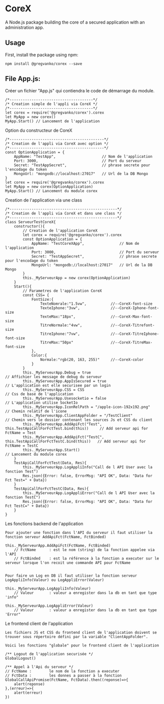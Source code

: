 # CoreX

A Node.js package building the core of a secured application with an administration app.

## Usage

First, install the package using npm:

    npm install @gregvanko/corex --save

## File App.js:
Créer un fichier "App.js" qui contiendra le code de démarrage du module.

    /*--------------------------------------*/
    /* Creation simple de l'appli via CoreX */
    /*--------------------------------------*/
    let corex = require('@gregvanko/corex').corex
    let MyApp = new corex()
    MyApp.Start() // Lancement de l'application


Option du constructeur de CoreX

    /*-------------------------------------------*/
    /* Creation de l'appli via CoreX avec option */
    /*-------------------------------------------*/
    const OptionApplication = {
        AppName: "TestApp",                     // Nom de l'application
        Port: 3000,                             // Port du serveur
        Secret: "TestAppSecret",                // phrase secrete pour l'encodage du token 
        MongoUrl: "mongodb://localhost:27017"   // Url de la DB Mongo
    }
    let corex = require('@gregvanko/corex').corex
    let MyApp = new corex(OptionApplication)
    MyApp.Start() // Lancement du module corex


Creation de l'application via une class

    /*-------------------------------------------------*/
    /* Creation de l'appli via CoreX et dans une class */
    /*-------------------------------------------------*/
    class ServeurTestCoreX{
        constructor(){
            // Creation de l'application CoreX
            let corex = require('@gregvanko/corex').corex
            const OptionApplication = {
                AppName: "TestCoreXApp",                // Nom de l'application
                Port: 3000,                             // Port du serveur
                Secret: "TestAppSecret",                // phrase secrete pour l'encodage du token 
                MongoUrl: "mongodb://localhost:27017"   // Url de la DB Mongo
            }
            this._MyServeurApp = new corex(OptionApplication)
        }
        Start(){
            // Parametres de l'application CoreX
            const CSS= {
                FontSize:{
                    TexteNomrale:"1.5vw",           //--CoreX-font-size
                    TexteIphone:"3vw",              //--CoreX-Iphone-font-size
                    TexteMax:"18px",                //--CoreX-Max-font-size
                    TitreNormale:"4vw",             //--CoreX-Titrefont-size
                    TitreIphone:"7vw",              //--CoreX-TitreIphone-font-size
                    TitreMax:"50px"                 //--CoreX-TitreMax-font-size
                },
                Color:{
                    Normale:"rgb(20, 163, 255)"     //--CoreX-color
                }
            }
            this._MyServeurApp.Debug = true                                                 // Affichier les message de debug du serveur
            this._MyServeurApp.AppIsSecured = true                                          // L'application est elle securisee par un login
            this._MyServeurApp.CSS = CSS                                                    // Css de base de l'application
            this._MyServeurApp.Usesocketio = false                                          // L'application utilise SocketIo
            this._MyServeurApp.IconRelPath = "/apple-icon-192x192.png"                      // Chemin relatif de l'icone
            this._MyServeurApp.ClientAppFolder = "/TestClient"                              // Chemin vers le dossier contenant les sources Js et CSS du client
            this._MyServeurApp.AddApiFct("Test", this.TestApiCallForFctTest.bind(this))     // Add serveur api for FctName = Test
            this._MyServeurApp.AddApiFct("TestC", this.TestApiCallForFctTestC.bind(this))   // Add serveur api for FctName = TestC
            this._MyServeurApp.Start()                                                      // Lancement du module corex
        }
        TestApiCallForFctTest(Data, Res){
            this._MyServeurApp.LogAppliInfo("Call de l API User avec la fonction Test")
            Res.json({Error: false, ErrorMsg: "API OK", Data: "Data for Fct Test=" + Data})
        }
        TestApiCallForFctTestC(Data, Res){
            this._MyServeurApp.LogAppliError("Call de l API User avec la fonction TestC")
            Res.json({Error: false, ErrorMsg: "API OK", Data: "Data for Fct TestC=" + Data})
        }
    }
    
Les fonctions backend de l'application

    Pour ajouter une fonction dans l'API du serveur il faut utiliser la fonction serveur AddApiFct(FctName, FctBinded)
    
    this._MyServeurApp.AddApiFct(FctName, FctBinded)
        // FctName      : est le nom (string) de la fonction appelee via l'API
        // FctBinded    : est la référence à la fonction a executer sur le serveur lorsque l'on recoit une commande API pour FctName
    
    
    Pour faire un Log en DB il faut utiliser la fonction serveur LogAppliInfo(Valeur) ou LogAppliError(Valeur)
    
    this._MyServeurApp.LogAppliInfo(Valeur)
        // Valeur       : valeur a enregister dans la db en tant que type 'info"
    
    this._MyServeurApp.LogAppliError(Valeur)
        // Valeur       : valeur a enregister dans la db en tant que type 'Error"

Le frontend client de l'application

    Les fichiers JS et CSS du frontend client de l'application doivent se trouver sous répertoire défini par la variable "ClientAppFolder".

    Voici les fonctions "globale" pour le frontend client de l'application

    /** Logout de l'application securisée */
    GlobalLogout()

    /** Appel à l'Api du serveur */
    // FctName :        le nom de la fonction a executer
    // FctData :        les donnes a passer à la fonction
    GlobalCallApiPromise(FctName, FctData).then((reponse)=>{
        alert(reponse)
    },(erreur)=>{
        alert(erreur)
    })
